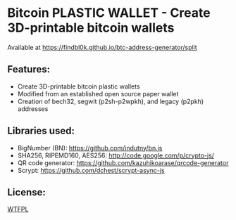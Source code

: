 # Bitcoin PLASTIC WALLET - Create 3D-printable bitcoin wallets
Available at https://findbl0k.github.io/btc-address-generator/split

## Features:
*  Create 3D-printable bitcoin plastic wallets
*  Modified from an established open source paper wallet
*  Creation of bech32, segwit (p2sh-p2wpkh), and legacy (p2pkh) addresses

## Libraries used:
*  BigNumber (BN): https://github.com/indutny/bn.js
*  SHA256, RIPEMD160, AES256: http://code.google.com/p/crypto-js/
*  QR code generator: https://github.com/kazuhikoarase/qrcode-generator
*  Scrypt: https://github.com/dchest/scrypt-async-js

## License:  
[WTFPL](http://www.wtfpl.net/)
